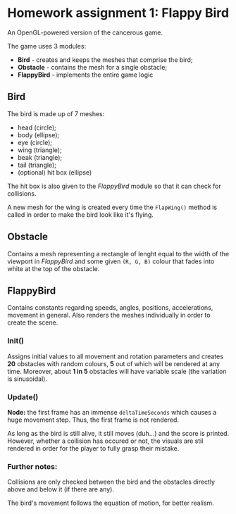 # Homework assignment 1: Flappy Bird
An OpenGL-powered version of the cancerous game.

The game uses 3 modules:
- **Bird** - creates and keeps the meshes that comprise the bird;
- **Obstacle** - contains the mesh for a single obstacle;
- **FlappyBird** - implements the entire game logic

## Bird
The bird is made up of 7 meshes:
- head (circle);
- body (ellipse);
- eye (circle);
- wing (triangle);
- beak (triangle);
- tail (triangle);
- (optional) hit box (ellipse)

The hit box is also given to the *FlappyBird* module so that it can check for
collisions.

A new mesh for the wing is created every time the `FlapWing()` method is called
in order to make the bird look like it's flying.

## Obstacle
Contains a mesh representing a rectangle of lenght equal to the width of the
viewport in *FlappyBird* and some given `(R, G, B)`	 colour that fades into
white at the top of the obstacle.

## FlappyBird
Contains constants regarding speeds, angles, positions, accelerations, movement
in general. Also renders the meshes individually in order to create the scene.

### Init()
Assigns initial values to all movement and rotation parameters and creates
**20** obstacles with random colours, **5** out of which will be rendered at any
time. Moreover, about **1 in 5** obstacles will have variable scale (the
variation is sinusoidal).

### Update()
**Node:** the first frame has an immense `deltaTimeSeconds` which causes a huge
movement step. Thus, the first frame is not rendered.

As long as the bird is still alive, it still moves (duh...) and the score is
printed. However, whether a collision has occured or not, the visuals are stil
rendered in order for the player to fully grasp their mistake.

### Further notes:
Collisions are only checked between the bird and the obstacles directly above
and below it (if there are any).

The bird's movement follows the equation of motion, for better realism.